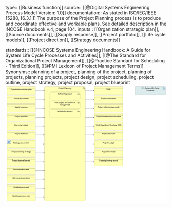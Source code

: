type:: [[Business function]]
source:: [[@Digital Systems Engineering Process Model Version: 1.0]]
documentation:: As stated in ISO/IEC/IEEE 15288, [6.3.1.1] The purpose of the Project Planning process is to produce and coordinate effective and workable plans.  See detailed description in the INCOSE Handbook v.4, page 104.
inputs:: [[Organization strategic plan]], [[Source documents]], [[Supply response]], [[Project portfolio]], [[Life cycle models]], [[Project direction]], [[Strategy documents]]

standards:: [[@INCOSE Systems Engineering Handbook: A Guide for System Life Cycle Processes and Activities]], [[@The Standard for Organizational Project Management]], [[@Practice Standard for Scheduling - Third Edition]], [[@PMI Lexicon of Project Management Terms]]
Synonyms:: planning of a project, planning of the project, planning of projects, planning projects, project design, project scheduling, project outline, project strategy, project proposal, project blueprint
![image.png](../assets/image_1689445512569_0.png)
